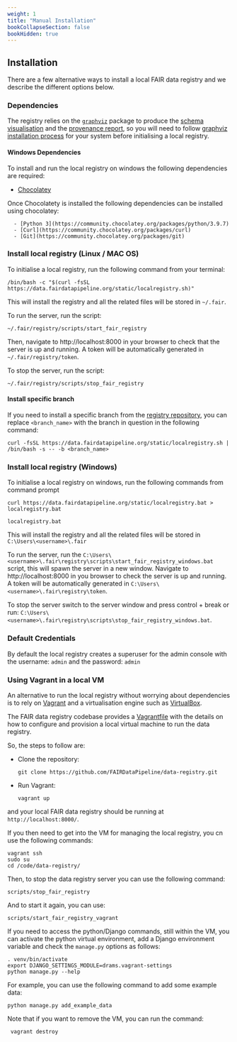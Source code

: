 ```yaml
---
weight: 1
title: "Manual Installation"
bookCollapseSection: false
bookHidden: true
---
```


## Installation

There are a few alternative ways to install a local FAIR data registry and we describe the different options below.
### Dependencies

The registry relies on the [```graphviz```](https://www.graphviz.org) package to produce the [schema visualisation](/docs/data_registry/schema/#schema-diagram) and the [provenance report](/docs/data_registry/prov_report), so you will need to follow [graphviz installation process](https://www.graphviz.org/download/) for your system before initialising a local registry.

#### Windows Dependencies

To install and run the local registry on windows the following dependencies are required:

  - [Chocolatey](https://chocolatey.org/)
    
Once Chocolatety is installed the following dependencies can be installed using chocolatey:
    
      - [Python 3](https://community.chocolatey.org/packages/python/3.9.7)
      - [Curl](https://community.chocolatey.org/packages/curl)
      - [Git](https://community.chocolatey.org/packages/git)

### Install local registry (Linux / MAC OS)

To initialise a local registry, run the following command from your terminal:

```
/bin/bash -c "$(curl -fsSL https://data.fairdatapipeline.org/static/localregistry.sh)"
```

This will install the registry and all the related files will be stored in `~/.fair`.

To run the server, run the script:

```
~/.fair/registry/scripts/start_fair_registry
```

Then, navigate to http://localhost:8000 in your browser to check that the server is up and running. A token will be automatically generated in `~/.fair/registry/token`.

To stop the server, run the script:

```
~/.fair/registry/scripts/stop_fair_registry
```

#### Install specific branch

If you need to install a specific branch from the [registry repository](https://github.com/FAIRDataPipeline/data-registry), you can replace `<branch_name>` with the branch in question in the following command:

```
curl -fsSL https://data.fairdatapipeline.org/static/localregistry.sh | /bin/bash -s -- -b <branch_name>
```

### Install local registry (Windows)

To initialise a local registry on windows, run the following commands from command prompt

```
curl https://data.fairdatapipeline.org/static/localregistry.bat > localregistry.bat

localregistry.bat
```

This will install the registry and all the related files will be stored in `C:\Users\<username>\.fair`

To run the server, run the `C:\Users\<username>\.fair\registry\scripts\start_fair_registry_windows.bat` script, this will spawn the server in a new window.
Navigate to http://localhost:8000 in you browser to check the server is up and running. A token will be automatically generated in `C:\Users\<username>\.fair\registry\token`.

To stop the server switch to the server window and press control + break or run: `C:\Users\<username>\.fair\registry\scripts\stop_fair_registry_windows.bat`.

### Default Credentials

By default the local registry creates a superuser for the admin console with the username: `admin` and the password: `admin`

### Using Vagrant in a local VM

An alternative to run the local registry without worrying about dependencies is to rely on [Vagrant](https://www.vagrantup.com/) and a virtualisation engine such as [VirtualBox](https://www.virtualbox.org/).

The FAIR data registry codebase provides a [Vagrantfile](https://github.com/FAIRDataPipeline/data-registry/blob/main/Vagrantfile) with the details on how to configure and provision a local virtual machine to run the data registry.

So, the steps to follow are:

- Clone the repository: 
  
  ```
  git clone https://github.com/FAIRDataPipeline/data-registry.git
  ```
- Run Vagrant:
  
  ```
  vagrant up
  ```

and your local FAIR data registry should be running at ```http://localhost:8000/```.

If you then need to get into the VM for managing the local registry, you cn use the following commands:
 ```
 vagrant ssh
 sudo su
 cd /code/data-registry/
 ```
Then, to stop the data registry server you can use the following command:
 ```
 scripts/stop_fair_registry
 ```
And to start it again, you can use:
 ```
 scripts/start_fair_registry_vagrant
 ```

If you need to access the python/Django commands, still within the VM, you can activate the python virtual environment, add a Django environment variable and check the ```manage.py``` options as follows:
 ```
 . venv/bin/activate
 export DJANGO_SETTINGS_MODULE=drams.vagrant-settings
 python manage.py --help
 ```

 For example, you can use the following command to add some example data:
 ```
 python manage.py add_example_data
 ```

 Note that if you want to remove the VM, you can run the command:

 ```
  vagrant destroy
  ```